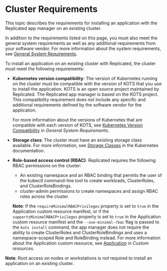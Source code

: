 # Cluster Requirements

This topic describes the requirements for installing an application with the Replicated app manager on an existing cluster.

In addition to the requirements listed on this page, you must also meet the general system requirements as well as any additional requirements from your software vendor. For more information about the system requirements, see [General System Requirements](installing-general-requirements).

To install an application on an existing cluster with Replicated, the cluster must meet the following requirements:

* **Kubernetes version compatibility**: The version of Kubernetes running on the cluster must be compatible with the version of KOTS that you use to install the application. KOTS is an open source project maintained by Replicated. The Replicated app manager is based on the KOTS project. This compatibility requirement does not include any specific and additional requirements defined by the software vendor for the application.

   For more information about the versions of Kubernetes that are compatible with each version of KOTS, see [Kubernetes Version Compatibility](installing-general-requirements/#kubernetes-version-compatibility) in _General System Requirements_.
* **Storage class**: The cluster must have an existing storage class available. For more information, see [Storage Classes](https://kubernetes.io/docs/concepts/storage/storage-classes/) in the Kubernetes documentation.
* **Role-based access control (RBAC)**: Replicated requires the following RBAC permissions on the cluster:
   * An existing namespace and an RBAC binding that permits the user of the kubectl command-line tool to create workloads, ClusterRoles, and ClusterRoleBindings.
   * cluster-admin permissions to create namespaces and assign RBAC roles across the cluster.

   **Note**: If the `requireMinimalRBACPrivileges` property is set to `true` in the Application custom resource manifest, or if the `supportsMinimalRBACPrivileges` property is set to `true` in the Application custom resource manifest and the `--use-minimal-rbac` flag is passed to the `kots install` command, the app manager does not require the ability to create ClusterRoles and ClusterRoleBindings and uses a namespace-scoped Role and RoleBinding instead. For more information about the Application custom resource, see [Application](../reference/custom-resource-application) in _Custom resources_.

**Note**: Root access on nodes or workstations is *not* required to install an application on an existing cluster.

